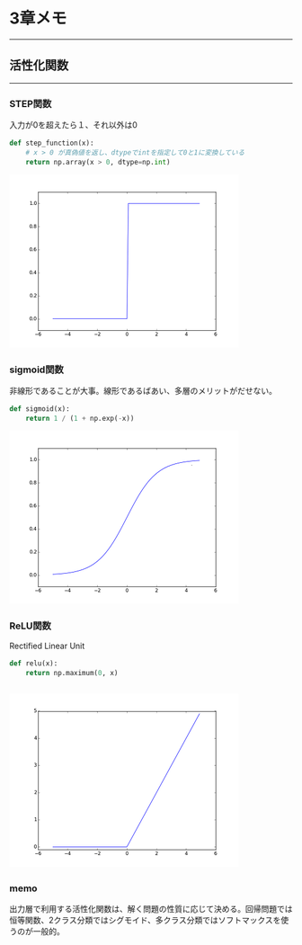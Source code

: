 # 3章メモ
---
## 活性化関数
---
### STEP関数
入力が0を超えたら１、それ以外は0

```python
def step_function(x):
    # x > 0 が真偽値を返し、dtypeでintを指定して0と1に変換している
    return np.array(x > 0, dtype=np.int)
```

![step関数](./step.png "step関数")

### sigmoid関数
非線形であることが大事。線形であるばあい、多層のメリットがだせない。

```python
def sigmoid(x):
    return 1 / (1 + np.exp(-x))
```

![sigmoid関数](./sigmoid.png "sigmoid関数")

### ReLU関数
Rectified Linear Unit  

```python
def relu(x):
    return np.maximum(0, x)
```

![ReLU関数](./relu.png "ReLU関数")
---
### memo
出力層で利用する活性化関数は、解く問題の性質に応じて決める。回帰問題では恒等関数、2クラス分類ではシグモイド、多クラス分類ではソフトマックスを使うのが一般的。
